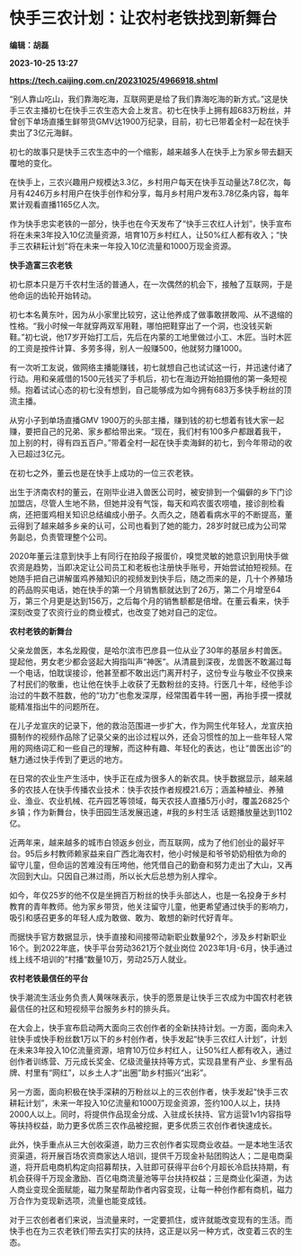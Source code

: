 # 快手三农计划：让农村老铁找到新舞台
**编辑：胡磊**

**2023-10-25 13:27**

**https://tech.caijing.com.cn/20231025/4966918.shtml**

“别人靠山吃山，我们靠海吃海，互联网更是给了我们靠海吃海的新方式。”这是快手三农主播初七在快手三农生态大会上发言。初七在快手上拥有超683万粉丝，并曾创下单场直播生鲜带货GMV达1900万纪录，目前，初七已带着全村一起在快手卖出了3亿元海鲜。

初七的故事只是快手三农生态中的一个缩影，越来越多人在快手上为家乡带去翻天覆地的变化。

在快手上，三农兴趣用户规模达3.3亿，乡村用户每天在快手互动量达7.8亿次，每月有4246万乡村用户在快手创作和分享，每月乡村用户发布3.78亿条内容，每年累计观看直播1165亿人次。

作为快手忠实老铁的一部分，快手也在今天发布了“快手三农红人计划”，快手宣布将在未来3年投入10亿流量资源，培育10万乡村红人，让50%红人都有收入；“快手三农耕耘计划”将在未来一年投入10亿流量和1000万现金资源。

**快手造富三农老铁**

初七原本只是万千农村生活的普通人，在一次偶然的机会下，接触了互联网，于是他命运的齿轮开始转动。

初七本名黄东叶，因为从小家里比较穷，这让他养成了做事敢拼敢闯、从不退缩的性格。“我小时候一年就穿两双军用鞋，哪怕把鞋穿出了一个洞，也没钱买新鞋。”初七说，他17岁开始打工后，先后在内蒙的工地里做过小工、木匠。当时木匠的工资是按件计算、多劳多得，别人一般赚500，他就努力赚1000。

有一次听工友说，做网络主播能赚钱，初七就想自己也试试这一行，并迅速付诸了行动。用和亲戚借的1500元钱买了手机后，初七在海边开始拍摄他的第一条短视频。抱着试试心态的初七没有想到，自己能够成为如今拥有683万多快手粉丝的顶流主播。

从穷小子到单场直播GMV 1900万的头部主播，赚到钱的初七想着有钱大家一起赚，要把自己的兄弟、家乡都给带出来。“现在，我们村有100多户都跟着我干，加上别的村，得有四五百户。”带着全村一起在快手卖海鲜的初七，到今年带动的收入已超过3亿元。

在初七之外，董云也是在快手上成功的一位三农老铁。

出生于济南农村的董云，在刚毕业进入兽医公司时，被安排到一个偏僻的乡下门诊加盟店，尽管人生地不熟，但她并没有气馁，每天和鸡农蛋农唠嗑，接诊剖检看病，还把蛋鸡相关知识总结编成小册子。久而久之，随着看病水平的不断提高，董云得到了越来越多乡亲的认可，公司也看到了她的能力，28岁时就已成为公司常务副总，负责管理整个公司。

2020年董云注意到快手上有同行在拍段子报蛋价，嗅觉灵敏的她意识到用快手做农资是趋势，当即决定让公司员工和老板也注册快手账号，开始尝试拍短视频。在她随手把自己讲解蛋鸡养殖知识的视频发到快手后，随之而来的是，几十个养殖场的药品购买电话，她在快手的第一个月销售额就达到了26万，第二个月增至64万，第三个月更是达到156万，之后每个月的销售额都是倍增。在董云看来，快手深刻改变了农资行业的商业模式，也改变了她对自己的定位。

**农村老铁的新舞台**

父亲龙兽医，本名龙殿俊，是哈尔滨市巴彦县一位从业了30年的基层乡村兽医。提起他，男女老少都会竖起大拇指叫声“神医”。从清晨到深夜，龙兽医不敢漏过每一个电话，怕耽误接诊，他甚至都不敢出远门离开村子，这份专业与敬业不仅换来了村民们的敬重，也让他在快手上收获了无数粉丝的支持。行医几十年，经他手诊治过的牛数不胜数，他的“功力”也愈发深厚，经常围着牛转一圈，再抬手摸一摸就能精准指出牛的问题所在。

在儿子龙宣庆的记录下，他的救治范围进一步扩大，作为网生代年轻人，龙宣庆拍摄制作的视频作品除了记录父亲的出诊过程以外，还会习惯性的加上一些年轻人常用的网络词汇和一些自己的理解，而这种有趣、年轻化的表达，也让“兽医出诊”的魅力通过快手传到了更远的地方。

在日常的农业生产生活中，快手正在成为很多人的新农具。快手数据显示，越来越多的农技人在快手传播农业技术：快手农技作者规模21.6万；涵盖种植业、养殖业、渔业、农业机械、花卉园艺等领域，每天农技人直播5万小时，覆盖26825个乡镇；作为新舞台，快手田园生活发展迅速，#我的乡村生活 话题播放量达到1102亿。

近两年来，越来越多的城市白领返乡创业，而互联网，成为了他们创业的最好平台。95后乡村教师赖家益来自广西北海农村，他小时候是和爷爷奶奶相依为命的留守儿童，但命运的苦难没有压垮他，他凭借自己的勤奋和努力走出了大山，又再次回到大山。只因自己淋过雨，所以长大后总想为别人撑伞。

如今，年仅25岁的他不仅是坐拥百万粉丝的快手头部达人，也是一名投身于乡村教育的青年教师。他为家乡带货，他关注留守儿童，他更希望通过快手的影响力，吸引和感召更多的年轻人成为敢做、敢为、敢想的新时代好青年。

而据快手官方数据显示，快手直接和间接带动新职业数量92个，涉及乡村新职业16个。到2022年底，快手平台劳动3621万个就业岗位 2023年1月-6月，快手通过线上线不培训的“村播“数量10万，劳动25万人就业。

**农村老铁最信任的平台**

快手潮流生活业务负责人黄咪咪表示，快手的愿景是让快手三农成为中国农村老铁最信任的社区和短视频平台服务乡村的排头兵。

在大会上，快手宣布启动两大面向三农创作者的全新扶持计划。一方面，面向未入驻快手或快手粉丝数1万以下的乡村创作者，快手发起“快手三农红人计划”，计划在未来3年投入10亿流量资源，培育10万位乡村红人，让50%红人都有收入，通过创作者训练营、万元成长奖金、亿级流量扶持等方式，实现县里有产业、乡里有品牌、村里有“网红”，以乡土人才“出圈”助乡村振兴“出彩”。

另一方面，面向积极在快手深耕的万粉丝以上的三农创作者，快手发起“快手三农耕耘计划”，未来一年投入10亿流量和1000万现金资源，签约100人以上，扶持2000人以上。同时，将提供作品现金分成、入驻成长扶持、官方运营1v1内容指导等扶持权益，助力更多优质三农作品被挖掘，更多优质三农创作者快速成长。

此外，快手重点从三大创收渠道，助力三农创作者实现商业收益。一是本地生活农资渠道，将开展百场农资商家达人培训，提供千万现金补贴团购达人；二是电商渠道，将开启电商机构定向招募帮扶，入驻即可获得平台6个月超长冷启扶持期，有机会获得千万现金激励、百亿电商流量池等平台扶持权益；三是商业化渠道，为达人商业变现全面赋能，磁力聚星帮助作者内容变现，让每一种创作都有商机，磁力万合作为变现新选项，流量也能变成钱。

对于三农创者者们来说，当流量来时，一定要抓住，或许就能改变现有的生活。而快手也在为三农老铁们带去实打实的扶持，这正是以另一种方式，改变着三农的生态。